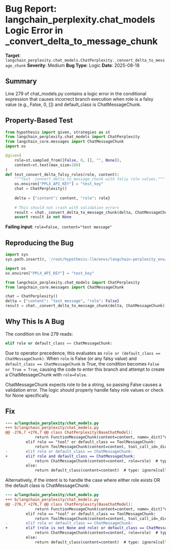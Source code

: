 # Bug Report: langchain_perplexity.chat_models Logic Error in _convert_delta_to_message_chunk

**Target**: `langchain_perplexity.chat_models.ChatPerplexity._convert_delta_to_message_chunk`
**Severity**: Medium
**Bug Type**: Logic
**Date**: 2025-08-18

## Summary

Line 279 of chat_models.py contains a logic error in the conditional expression that causes incorrect branch execution when role is a falsy value (e.g., False, 0, []) and default_class is ChatMessageChunk.

## Property-Based Test

```python
from hypothesis import given, strategies as st
from langchain_perplexity.chat_models import ChatPerplexity
from langchain_core.messages import ChatMessageChunk
import os

@given(
    role=st.sampled_from([False, 0, [], "", None]),
    content=st.text(max_size=100)
)
def test_convert_delta_falsy_roles(role, content):
    """Test _convert_delta_to_message_chunk with falsy role values."""
    os.environ["PPLX_API_KEY"] = "test_key"
    chat = ChatPerplexity()
    
    delta = {"content": content, "role": role}
    
    # This should not crash with validation errors
    result = chat._convert_delta_to_message_chunk(delta, ChatMessageChunk)
    assert result is not None
```

**Failing input**: `role=False, content="test message"`

## Reproducing the Bug

```python
import sys
sys.path.insert(0, '/root/hypothesis-llm/envs/langchain-perplexity_env/lib/python3.13/site-packages')

import os
os.environ["PPLX_API_KEY"] = "test_key"

from langchain_perplexity.chat_models import ChatPerplexity
from langchain_core.messages import ChatMessageChunk

chat = ChatPerplexity()
delta = {"content": "test message", "role": False}
result = chat._convert_delta_to_message_chunk(delta, ChatMessageChunk)
```

## Why This Is A Bug

The condition on line 279 reads:
```python
elif role or default_class == ChatMessageChunk:
```

Due to operator precedence, this evaluates as `role or (default_class == ChatMessageChunk)`. When `role` is False (or any falsy value) and `default_class == ChatMessageChunk` is True, the condition becomes `False or True = True`, causing the code to enter this branch and attempt to create a ChatMessageChunk with `role=False`.

ChatMessageChunk expects role to be a string, so passing False causes a validation error. The logic should properly handle falsy role values or check for None specifically.

## Fix

```diff
--- a/langchain_perplexity/chat_models.py
+++ b/langchain_perplexity/chat_models.py
@@ -276,7 +276,7 @@ class ChatPerplexity(BaseChatModel):
             return FunctionMessageChunk(content=content, name=_dict["name"])
         elif role == "tool" or default_class == ToolMessageChunk:
             return ToolMessageChunk(content=content, tool_call_id=_dict["tool_call_id"])
-        elif role or default_class == ChatMessageChunk:
+        elif role and default_class == ChatMessageChunk:
             return ChatMessageChunk(content=content, role=role)  # type: ignore[arg-type]
         else:
             return default_class(content=content)  # type: ignore[call-arg]
```

Alternatively, if the intent is to handle the case where either role exists OR the default class is ChatMessageChunk:

```diff
--- a/langchain_perplexity/chat_models.py
+++ b/langchain_perplexity/chat_models.py
@@ -276,7 +276,7 @@ class ChatPerplexity(BaseChatModel):
             return FunctionMessageChunk(content=content, name=_dict["name"])
         elif role == "tool" or default_class == ToolMessageChunk:
             return ToolMessageChunk(content=content, tool_call_id=_dict["tool_call_id"])
-        elif role or default_class == ChatMessageChunk:
+        elif (role is not None and role) or default_class == ChatMessageChunk:
             return ChatMessageChunk(content=content, role=role)  # type: ignore[arg-type]
         else:
             return default_class(content=content)  # type: ignore[call-arg]
```